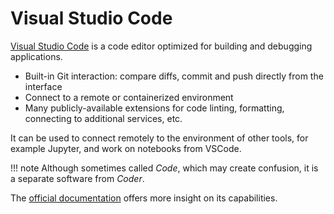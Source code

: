 # Visual Studio Code

[Visual Studio Code](https://code.visualstudio.com/) is a code editor optimized for building and debugging applications.

- Built-in Git interaction: compare diffs, commit and push directly from the interface
- Connect to a remote or containerized environment
- Many publicly-available extensions for code linting, formatting, connecting to additional services, etc.

It can be used to connect remotely to the environment of other tools, for example Jupyter, and work on notebooks from VSCode.

!!! note
    Although sometimes called *Code*, which may create confusion, it is a separate software from *Coder*.

The [official documentation](https://code.visualstudio.com/docs) offers more insight on its capabilities.